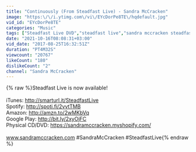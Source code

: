 ```yaml
---
title: "Continuously (From Steadfast Live) - Sandra McCracken"
image: "https:\/\/i.ytimg.com\/vi\/EYcDorPe8TE\/hqdefault.jpg"
vid_id: "EYcDorPe8TE"
categories: "Music"
tags: ["Steadfast Live DVD","steadfast live","sandra mccracken steadfast live dvd"]
date: "2021-10-16T08:08:31+03:00"
vid_date: "2017-08-25T16:32:51Z"
duration: "PT4M32S"
viewcount: "20767"
likeCount: "180"
dislikeCount: "2"
channel: "Sandra McCracken"
---
```

{% raw %}Steadfast Live is now available!<br /><br />iTunes: <a rel="nofollow" target="blank" href="http://smarturl.it/SteadfastLive">http://smarturl.it/SteadfastLive</a><br />Spotify: <a rel="nofollow" target="blank" href="http://spoti.fi/2vvtTMB">http://spoti.fi/2vvtTMB</a><br />Amazon: <a rel="nofollow" target="blank" href="http://amzn.to/2wMKbVq">http://amzn.to/2wMKbVq</a><br />Google Play: <a rel="nofollow" target="blank" href="http://bit.ly/2xyOjFC">http://bit.ly/2xyOjFC</a><br />Physical CD/DVD: <a rel="nofollow" target="blank" href="https://sandramccracken.myshopify.com/">https://sandramccracken.myshopify.com/</a><br /><br />www.sandramccracken.com #SandraMcCracken #SteadfastLive{% endraw %}
